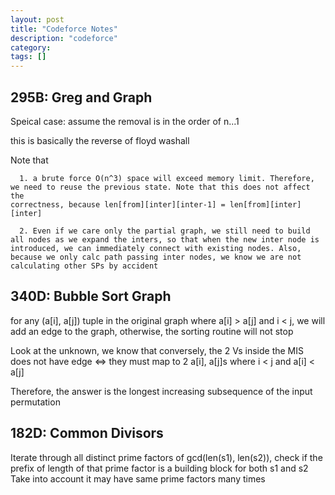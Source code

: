 ```yaml
---
layout: post
title: "Codeforce Notes"
description: "codeforce"
category: 
tags: []
---
```


295B: Greg and Graph
----------
Speical case: assume the removal is in the order of n...1

this is basically the reverse of floyd washall

Note that

```
  1. a brute force O(n^3) space will exceed memory limit. Therefore, we need to reuse the previous state. Note that this does not affect the
correctness, because len[from][inter][inter-1] = len[from][inter][inter] 

  2. Even if we care only the partial graph, we still need to build all nodes as we expand the inters, so that when the new inter node is
introduced, we can immediately connect with existing nodes. Also, because we only calc path passing inter nodes, we know we are not
calculating other SPs by accident

```


340D: Bubble Sort Graph
---------
for any (a[i], a[j]) tuple in the original graph  where a[i] > a[j] and i < j, we will add an edge to the graph, otherwise, the sorting
routine will not stop

Look at the unknown, we know that conversely, the 2 Vs inside the MIS does not have edge <=> they must map to 2 a[i], a[j]s where i < j and
a[i] < a[j]

Therefore, the answer is the longest increasing subsequence of the input permutation


182D:  Common Divisors
-----------
Iterate through all distinct prime factors of gcd(len(s1), len(s2)), check if the prefix of length of that prime factor is a building
block for both s1 and s2
Take into account it may have same prime factors many times


